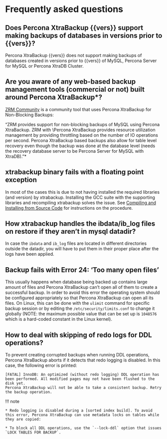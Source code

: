 <!---
 Ask Satya/Marce to review and add/change as needed
 --->
# Frequently asked questions

## Does Percona XtraBackup {{vers}} support making backups of databases in versions prior to {{vers}}?

Percona XtraBackup {{vers}} does not support making backups of databases
created in versions prior to {{vers}} of MySQL, Percona Server for MySQL or
Percona XtraDB Cluster. 


## Are you aware of any web-based backup management tools (commercial or not) built around Percona XtraBackup*?

[ZRM Community] is a community tool that uses Percona XtraBackup for Non-Blocking Backups:

“ZRM provides support for non-blocking backups of MySQL using Percona
XtraBackup. ZRM with \Percona XtraBackup provides resource utilization
management by providing throttling based on the number of IO operations per second. Percona XtraBackup based backups also allow for table level recovery even though the backup was done at the database level (needs the recovery database server to be Percona Server for MySQL with XtraDB).”\*

## xtrabackup binary fails with a floating point exception

In most of the cases this is due to not having installed the required
libraries (and version) by xtrabackup. Installing the GCC suite with the
supporting libraries and recompiling xtrabackup solves the issue. See
[Compiling and Installing from Source Code](compile-xtrabackup.md) for instructions on the
procedure.

## How xtrabackup handles the ibdata/ib_log files on restore if they aren’t in mysql datadir?

In case the `ibdata` and `ib_log` files are located in different
directories outside the datadir, you will have to put them in their
proper
place after the logs have been applied.

## Backup fails with Error 24: ‘Too many open files’

This usually happens when database being backed up contains large amount of
files and Percona XtraBackup can’t open all of them to create a
successful
backup. In order to avoid this error the operating system should be
configured
appropriately so that Percona XtraBackup can open all its files. On
Linux,
this can be done with the `ulimit` command for specific backup session or
by
editing the `/etc/security/limits.conf` to change it globally (NOTE:
the maximum possible value that can be set up is `1048576` which is a
hard-coded constant in the Linux kernel).

## How to deal with skipping of redo logs for DDL operations?

To prevent creating corrupted backups when running DDL operations,
Percona XtraBackup aborts if it detects that redo logging is disabled.
In this case, the following error is printed:

```{.text .no-copy}
[FATAL] InnoDB: An optimized (without redo logging) DDL operation has been performed. All modified pages may not have been flushed to the disk yet.
Percona XtraBackup will not be able to take a consistent backup. Retry the backup operation.
```
<!---
 check if this is needed
 --->
!!! note
   
    * Redo logging is disabled during a [sorted index build]. To avoid this error, Percona XtraBackup can use metadata locks on tables while they are copied:

    * To block all DDL operations, use the `--lock-ddl` option that issues `LOCK TABLES FOR BACKUP`.


[sorted index build]: https://dev.mysql.com/doc/refman/{{vers}}/en/sorted-index-builds.html

[ZRM Community]: https://www.zmanda.com/zrm-community/
